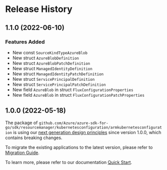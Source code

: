 # Release History

## 1.1.0 (2022-06-10)
### Features Added

- New const `SourceKindTypeAzureBlob`
- New struct `AzureBlobDefinition`
- New struct `AzureBlobPatchDefinition`
- New struct `ManagedIdentityDefinition`
- New struct `ManagedIdentityPatchDefinition`
- New struct `ServicePrincipalDefinition`
- New struct `ServicePrincipalPatchDefinition`
- New field `AzureBlob` in struct `FluxConfigurationProperties`
- New field `AzureBlob` in struct `FluxConfigurationPatchProperties`


## 1.0.0 (2022-05-18)

The package of `github.com/Azure/azure-sdk-for-go/sdk/resourcemanager/kubernetesconfiguration/armkubernetesconfiguration` is using our [next generation design principles](https://azure.github.io/azure-sdk/general_introduction.html) since version 1.0.0, which contains breaking changes.

To migrate the existing applications to the latest version, please refer to [Migration Guide](https://aka.ms/azsdk/go/mgmt/migration).

To learn more, please refer to our documentation [Quick Start](https://aka.ms/azsdk/go/mgmt).